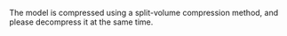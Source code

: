The model is compressed using a split-volume compression method, and please decompress it at the same time.
